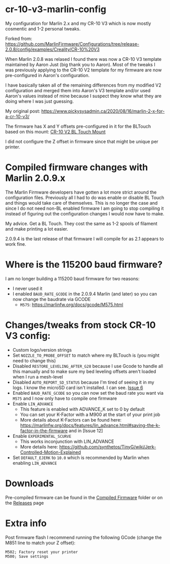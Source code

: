 # cr-10-v3-marlin-config

My configuration for Marlin 2.x and my CR-10 V3 which is now mostly cosmentic and 1-2 personal tweaks.

Forked from: https://github.com/MarlinFirmware/Configurations/tree/release-2.0.8/config/examples/Creality/CR-10%20V3

When Marlin 2.0.8 was relased I found there was now a CR-10 V3 template maintained by Aaron Just (big thank you to Aaron). Most of the tweaks I was previously applying to the CR-10 V2 template for my firmware are now pre-configured in Aaron's configuration.

I have basically taken all of the remaining differences from my modified V2 configuration and merged them into Aaron's V3 template and/or used Aaron's values instead of mine because I suspect they know what they are doing where I was just guessing.

My original post: https://www.pickysysadmin.ca/2020/08/16/marlin-2-x-for-a-cr-10-v3/

The firmware has X and Y offsets pre-configured in it for the BLTouch based on this mount: [CR-10 V2 BL Touch Mount](https://www.thingiverse.com/thing:3947349)

I did not configure the Z offset in firmware since that might be unique per printer.

# Compiled firmware changes with Marlin 2.0.9.x

The Marlin Firmware developers have gotten a lot more strict around the configuration files. Previously all I had to do was enable or disable BL Touch and things would take care of themselves. This is no longer the case and since I do not need non-BL enabled firmware I am going to stop compiling it instead of figuring out the  configuration changes I would now have to make.

My advice. Get a BL Touch. They cost the same as 1-2 spools of filament and make printing a lot easier.

2.0.9.4 is the last release of that firmware I will compile for as 2.1 appears to work fine.

# Where is the 115200 baud firmware?

I am no longer building a 115200 baud firmware for two reasons:

- I never used it
- I enabled `BAUD_RATE_GCODE` in the 2.0.9.4 Marlin (and later) so you can now change the baudrate via GCODE
  - `M575`: https://marlinfw.org/docs/gcode/M575.html

# Changes/tweaks from stock CR-10 V3 config:

* Custom logo/version strings
* Set `NOZZLE_TO_PROBE_OFFSET` to match where my BLTouch is (you might need to change this)
* Disabled `RESTORE_LEVELING_AFTER_G28` because I use Gcode to handle all this manually and to make sure my bed leveling offsets aren't loaded when I run a mesh-level
* Disabled `AUTO_REPORT_SD_STATUS` because I'm tired of seeing it in my logs. I know the microSD card isn't installed. I can see. [Issue 6](https://git.pickysysadmin.ca/FiZi/cr-10-v3-marlin-config/-/issues/6)
* Enabled `BAUD_RATE_GCODE` so you can now set the baud rate you want via `M575` and I now only have to compile one firmware
* Enable `LIN_ADVANCE`
  - This feature is enabled with ADVANCE_K set to 0 by default
  - You can set your K-Factor with a M900 at the start of your print job
  - More details about K-Factors can be found here: https://marlinfw.org/docs/features/lin_advance.html#saving-the-k-factor-in-the-firmware and in [Issue 12]
* Enable `EXPERIMENTAL_SCURVE`
  - This works inconjunction with LIN_ADVANCE
  - More details here: https://github.com/synthetos/TinyG/wiki/Jerk-Controlled-Motion-Explained
* Set `DEFAULT_EJERK` to `10.0` which is recommended by Marlin when enabling `LIN_ADVANCE`


# Downloads
Pre-compiled firmware can be found in the [Compiled Firmware](https://git.pickysysadmin.ca/FiZi/cr-10-v3-marlin-config/-/tree/master/Compiled%20Firmwares/) folder or on the [Releases](https://git.pickysysadmin.ca/FiZi/cr-10-v3-marlin-config/-/releases/) page


# Extra info

Post firmware flash I recommend running the following GCode (change the M851 line to match your Z offset):

```
M502; Factory reset your printer
M500; Save settings
```
